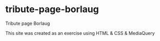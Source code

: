 # tribute-page-borlaug
Tribute page Borlaug

This site was created as an exercise using HTML & CSS & MediaQuery
